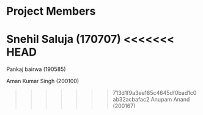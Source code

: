 # Project Members

Snehil Saluja (170707)
<<<<<<< HEAD
=======

Pankaj bairwa (190585)

Aman Kumar Singh (200100)
>>>>>>> 713d1f9a3ee185c4645df0bad1c0ab32acbafac2
Anupam Anand (200167)
